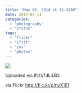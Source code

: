 ```yaml
---
title: "May 03, 2014 at 11:32AM"
date: 2014-05-11
categories: 
  - "photography"
  - "status"
tags: 
  - "flickr"
  - "ifttt"
  - "ios"
  - "photos"
---
```


![](http://farm8.staticflickr.com/7394/14156353364_79e4e3ff05_b.jpg)  

Uploaded via ift.tt/1dlJLB2  
  
via Flickr http://flic.kr/p/nyX1E1
